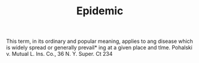 ---
title: Epidemic
letter: E
permalink: "/definitions/bld-epidemic.html"
body: This term, in its ordinary and popular meaning, applies to ang disease which
  is widely spread or generally prevail* ing at a given place and tlme. Pohalski v.
  Mutual L. Ins. Co., 36 N. Y. Super. Ct 234
published_at: '2018-07-07'
source: Black's Law Dictionary 2nd Ed (1910)
layout: post
---